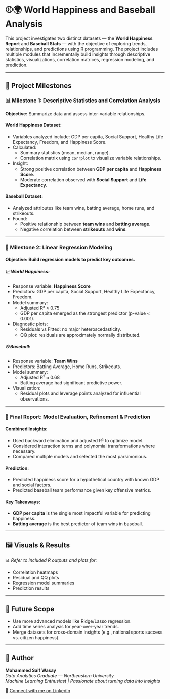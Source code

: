 # ⚾🌍 World Happiness and Baseball Analysis

This project investigates two distinct datasets — the **World Happiness Report** and **Baseball Stats** — with the objective of exploring trends, relationships, and predictions using R programming. The project includes multiple modules that incrementally build insights through descriptive statistics, visualizations, correlation matrices, regression modeling, and prediction.

---

## 🧱 Project Milestones

### 📊 Milestone 1: Descriptive Statistics and Correlation Analysis

**Objective:** Summarize data and assess inter-variable relationships.

#### World Happiness Dataset:
- Variables analyzed include: GDP per capita, Social Support, Healthy Life Expectancy, Freedom, and Happiness Score.
- Calculated:
  - Summary statistics (mean, median, range).
  - Correlation matrix using `corrplot` to visualize variable relationships.
- Insight:
  - Strong positive correlation between **GDP per capita** and **Happiness Score**.
  - Moderate correlation observed with **Social Support** and **Life Expectancy**.

#### Baseball Dataset:
- Analyzed attributes like team wins, batting average, home runs, and strikeouts.
- Found:
  - Positive relationship between **team wins** and **batting average**.
  - Negative correlation between **strikeouts** and **wins**.

---

### 🧪 Milestone 2: Linear Regression Modeling

#### Objective: Build regression models to predict key outcomes.

##### 📈 World Happiness:
- Response variable: **Happiness Score**
- Predictors: GDP per capita, Social Support, Healthy Life Expectancy, Freedom.
- Model summary:
  - Adjusted R² ≈ 0.75
  - GDP per capita emerged as the strongest predictor (p-value < 0.001).
- Diagnostic plots:
  - Residuals vs Fitted: no major heteroscedasticity.
  - QQ plot: residuals are approximately normally distributed.

##### ⚾ Baseball:
- Response variable: **Team Wins**
- Predictors: Batting Average, Home Runs, Strikeouts.
- Model summary:
  - Adjusted R² ≈ 0.68
  - Batting average had significant predictive power.
- Visualization:
  - Residual plots and leverage points analyzed for influential observations.

---

### 🧠 Final Report: Model Evaluation, Refinement & Prediction

#### Combined Insights:
- Used backward elimination and adjusted R² to optimize model.
- Considered interaction terms and polynomial transformations where necessary.
- Compared multiple models and selected the most parsimonious.

#### Prediction:
- Predicted happiness score for a hypothetical country with known GDP and social factors.
- Predicted baseball team performance given key offensive metrics.

#### Key Takeaways:
- **GDP per capita** is the single most impactful variable for predicting happiness.
- **Batting average** is the best predictor of team wins in baseball.

---

## 🖼️ Visuals & Results

📊 _Refer to included R outputs and plots for:_
- Correlation heatmaps
- Residual and QQ plots
- Regression model summaries
- Prediction results

---
## 🔮 Future Scope

- Use more advanced models like Ridge/Lasso regression.
- Add time series analysis for year-over-year trends.
- Merge datasets for cross-domain insights (e.g., national sports success vs. citizen happiness).

---

## 🧠 Author

**Mohammed Saif Wasay**  
*Data Analytics Graduate — Northeastern University*  
*Machine Learning Enthusiast | Passionate about turning data into insights*

🔗 [Connect with me on LinkedIn](https://www.linkedin.com/in/mohammed-saif-wasay-4b3b64199/)



